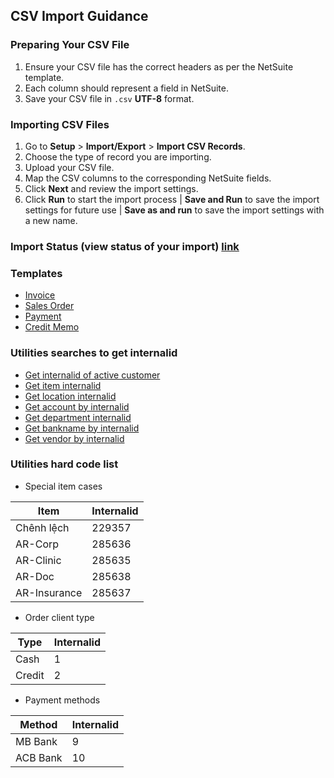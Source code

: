 ## CSV Import Guidance

### Preparing Your CSV File

1. Ensure your CSV file has the correct headers as per the NetSuite template.
2. Each column should represent a field in NetSuite.
3. Save your CSV file in `.csv` **UTF-8** format.

### Importing CSV Files

1. Go to **Setup** > **Import/Export** > **Import CSV Records**.
2. Choose the type of record you are importing.
3. Upload your CSV file.
4. Map the CSV columns to the corresponding NetSuite fields.
5. Click **Next** and review the import settings.
6. Click **Run** to start the import process | **Save and Run** to save the import settings for future use | **Save as and run** to save the import settings with a new name.

### Import Status (view status of your import) [link](https://5574610.app.netsuite.com/app/setup/upload/csv/csvstatus.nl?whence=) 

### Templates
- [Invoice](https://github.com/nt2311-vn/LabGroup_Netsuite/tree/main/CSVs/Invoice) 
- [Sales Order](https://github.com/nt2311-vn/LabGroup_Netsuite/tree/main/CSVs/Sales_Order)
- [Payment](https://github.com/nt2311-vn/LabGroup_Netsuite/tree/main/CSVs/Payment)
- [Credit Memo](https://github.com/nt2311-vn/LabGroup_Netsuite/tree/main/CSVs/Credit_memo)

### Utilities searches to get internalid
- [Get internalid of active customer](https://5574610.app.netsuite.com/app/common/search/searchresults.nl?searchid=2557&whence=)
- [Get item internalid](https://5574610.app.netsuite.com/app/common/search/searchresults.nl?searchid=1640&whence=)
- [Get location internalid](https://5574610.app.netsuite.com/app/common/otherlists/locationlist.nl?whence=) 
- [Get account by internalid](https://5574610.app.netsuite.com/app/accounting/account/accounts.nl?report=T&code=COA&whence=)
- [Get department internalid](https://5574610.app.netsuite.com/app/common/otherlists/departmentlist.nl?whence=)
- [Get bankname by internalid](https://5574610.app.netsuite.com/app/common/custom/custrecordentrylist.nl?rectype=341)
- [Get vendor by internalid](https://5574610.app.netsuite.com/app/common/search/searchresults.nl?searchid=1404&whence=)

### Utilities hard code list
- Special item cases

| Item         | Internalid |
|--------------|------------|
| Chênh lệch   | 229357     |
| AR-Corp      | 285636     |
| AR-Clinic    | 285635     |
| AR-Doc       | 285638     |
| AR-Insurance | 285637     |

- Order client type

|Type|Internalid|
|----|----------|
|Cash|1|
|Credit|2|

- Payment methods

|Method|Internalid|
|------|----------|
|MB Bank|9|
|ACB Bank|10|
